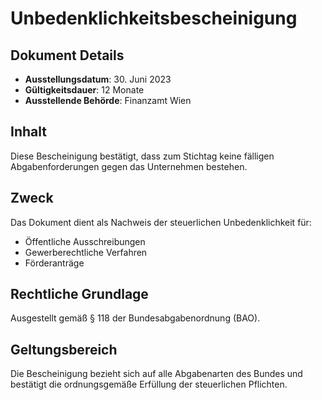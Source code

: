 # Unbedenklichkeitsbescheinigung

## Dokument Details

- **Ausstellungsdatum**: 30. Juni 2023
- **Gültigkeitsdauer**: 12 Monate
- **Ausstellende Behörde**: Finanzamt Wien

## Inhalt

Diese Bescheinigung bestätigt, dass zum Stichtag keine fälligen Abgabenforderungen gegen das Unternehmen bestehen.

## Zweck

Das Dokument dient als Nachweis der steuerlichen Unbedenklichkeit für:

- Öffentliche Ausschreibungen
- Gewerberechtliche Verfahren
- Förderanträge

## Rechtliche Grundlage

Ausgestellt gemäß § 118 der Bundesabgabenordnung (BAO).

## Geltungsbereich

Die Bescheinigung bezieht sich auf alle Abgabenarten des Bundes und bestätigt die ordnungsgemäße Erfüllung der steuerlichen Pflichten.
